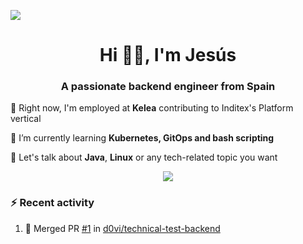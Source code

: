 [![](https://img.shields.io/badge/Jesús_Iglesias-0077B5?style=flat&logo=linkedin&logoColor=white)][linkedin]

<h1 align="center">Hi 👋🏻️, I'm Jesús</h1>
<h3 align="center">A passionate backend engineer from Spain</h3>

🔭 Right now, I'm employed at **Kelea** contributing to Inditex's Platform vertical

🌱 I’m currently learning **Kubernetes, GitOps and bash scripting**

💬 Let's talk about **Java**, **Linux** or any tech-related topic you want

<p align="center">
  <a href="https://skillicons.dev">
    <img src="https://skillicons.dev/icons?i=java,kotlin,spring,postgres,git,kubernetes,docker,kafka,aws,elasticsearch,linux" />
  </a>
</p>

### ⚡ Recent activity

<!--RECENT_ACTIVITY:start-->
1. 🎉 Merged PR [#1](https://github.com/d0vi/technical-test-backend/pull/1) in [d0vi/technical-test-backend](https://github.com/d0vi/technical-test-backend)<br>
<!--RECENT_ACTIVITY:end-->

[linkedin]: https://linkedin.com/in/jesusiglesiasiglesias
[gitlab]: https://gitlab.com/d0vi
